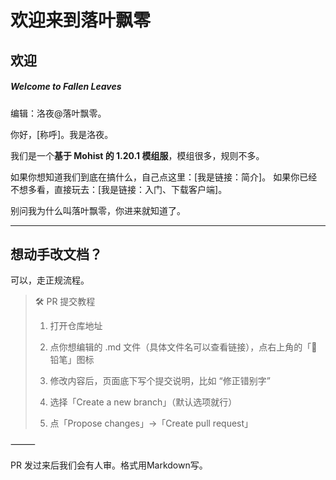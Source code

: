 # 欢迎来到落叶飘零
## 欢迎
##### Welcome to Fallen Leaves
编辑：洛夜@落叶飘零。

你好，[称呼]。我是洛夜。

我们是一个**基于 Mohist 的 1.20.1 模组服**，模组很多，规则不多。

如果你想知道我们到底在搞什么，自己点这里：[我是链接：简介]。
如果你已经不想多看，直接玩去：[我是链接：入门、下载客户端]。

别问我为什么叫落叶飘零，你进来就知道了。

---
## 想动手改文档？

可以，走正规流程。

> 🛠️ PR 提交教程   
> 
> 1.	打开仓库地址
> 
> 2.	点你想编辑的 .md 文件（具体文件名可以查看链接），点右上角的「📝 铅笔」图标
> 
> 3.	修改内容后，页面底下写个提交说明，比如 “修正错别字”
> 
> 4.	选择「Create a new branch」（默认选项就行）
> 
> 5.	点「Propose changes」→「Create pull request」

⸻

PR 发过来后我们会有人审。格式用Markdown写。